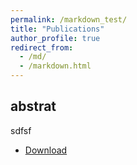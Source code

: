 ```yaml
---
permalink: /markdown_test/
title: "Publications"
author_profile: true
redirect_from: 
  - /md/
  - /markdown.html
---
```


## abstrat
sdfsf
* [Download](http://qiuyoungwang.github.io/files/BMP_paper.pdf)

